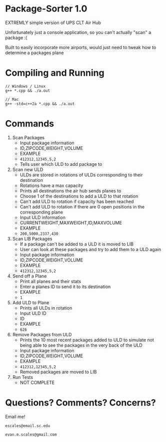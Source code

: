 # Package-Sorter 1.0
EXTREMLY simple version of UPS CLT Air Hub

Unfortunately just a console application, so you can't actually "scan" a package :(

Built to easily incorporate more airports, would just need to tweak how to determine a packages plane

# Compiling and Running
```
// Windows / Linux
g++ *.cpp && ./a.out

// Mac
g++ -std=c++2a *.cpp && ./a.out
```

# Commands
1. Scan Packages
    - Input package information 
    - ID,ZIPCODE,WEIGHT,VOLUME
    - EXAMPLE
    - `412312,12345,5,2`
    - Tells user which ULD to add package to
2. Scan new ULD
    - ULDs are stored in rotations of ULDs corresponding to their destination
    - Rotations have a max capacity 
    - Prints all destinations the air hub sends planes to
    - Choose 1 of the destinations to add a ULD to that rotation
    - Can't add ULD to rotation if capacity has been reached
    - Can't add ULD to rotation if there are 0 open positions in the corresponding plane
    - Input ULD information
    - CURRENTWEIGHT,MAXWEIGHT,ID,MAXVOLUME
    - EXAMPLE
    - `200,5000,2337,430`
3. Scan LIB Packages
    - If a package can't be added to a ULD it is moved to LIB
    - User can look at these packages and try to add them to a ULD again
    - Input package information 
    - ID,ZIPCODE,WEIGHT,VOLUME
    - EXAMPLE
    - `412312,12345,5,2`
4. Send off a Plane
    - Print all planes and their stats
    - Enter a planes ID to send it to its destination
    - EXAMPLE
    - `1`
5. Add ULD to Plane
    - Prints all ULDs in rotation
    - Input ULD ID
    - ID
    - EXAMPLE
    - `626`
7. Remove Packages from ULD
    - Prints the 10 most recent packages added to ULD to simulate not being able to see the packages in the very back of the ULD
    - Input package information 
    - ID,ZIPCODE,WEIGHT,VOLUME
    - EXAMPLE
    - `412312,12345,5,2`
    - Removed packages are moved to LIB
9. Run Tests
    - NOT COMPLETE

# Questions? Comments? Concerns?
Email me!

`escales@email.sc.edu`

`evan.m.scales@gmail.com`
